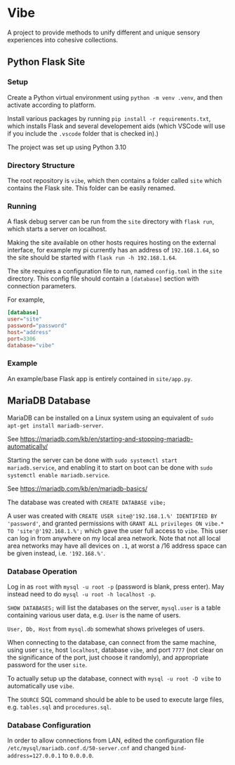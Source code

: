 # Vibe

A project to provide methods to unify different and unique
sensory experiences into cohesive collections.

## Python Flask Site

### Setup

Create a Python virtual environment using `python -m venv .venv`,
and then activate according to platform.

Install various packages by running `pip install -r requirements.txt`,
which installs Flask and several developement aids
(which VSCode will use if you include the `.vscode` folder that is checked in).)

The project was set up using Python 3.10

### Directory Structure

The root repository is `vibe`, which then contains a folder called `site`
which contains the Flask site. This folder can be easily renamed.

### Running

A flask debug server can be run from the `site` directory with `flask run`,
which starts a server on localhost.

Making the site available on other hosts requires hosting on the external interface,
for example my pi currently has an address of `192.168.1.64`,
so the site should be started with `flask run -h 192.168.1.64`.

The site requires a configuration file to run, named `config.toml` in the `site` directory.
This config file should contain a `[database]` section with connection parameters.

For example,

```toml
[database]
user="site"
password="password"
host="address"
port=3306
database="vibe"
```

### Example

An example/base Flask app is entirely contained in `site/app.py`.

## MariaDB Database

MariaDB can be installed on a Linux system
using an equivalent of `sudo apt-get install mariadb-server`.

See <https://mariadb.com/kb/en/starting-and-stopping-mariadb-automatically/>

Starting the server can be done with
`sudo systemctl start mariadb.service`,
and enabling it to start on boot can be done with
`sudo systemctl enable mariadb.service`.

See <https://mariadb.com/kb/en/mariadb-basics/>

The database was created with `CREATE DATABASE vibe;`

A user was created with `CREATE USER site@'192.168.1.%' IDENTIFIED BY 'password'`,
and granted permissions with `GRANT ALL privileges ON vibe.* TO 'site'@'192.168.1.%';`
which gave the user full access to `vibe`.
This user can log in from anywhere on my local area network.
Note that not all local area networks may have all devices on `.1`,
at worst a /16 address space can be given instead, i.e. `'192.168.%'`.

### Database Operation

Log in as `root` with `mysql -u root -p` (password is blank, press enter).
May instead need to do `mysql -u root -h localhost -p`.

`SHOW DATABASES;` will list the databases on the server,
`mysql.user` is a table containing various user data,
e.g. `User` is the name of users.

`User, Db, Host` from `mysql.db` somewhat shows priveleges of users.

When connecting to the database,
can connect from the same machine,
using user `site`, host `localhost`, database `vibe`, and port `7777`
(not clear on the significance of the port, just choose it randomly),
and appropriate password for the user `site`.

To actually setup up the database,
connect with `mysql -u root -D vibe` to automatically use `vibe`.

The `SOURCE` SQL command should be able to be used to execute
large files, e.g. `tables.sql` and `procedures.sql`.

### Database Configuration

In order to allow connections from LAN,
edited the configuration file `/etc/mysql/mariadb.conf.d/50-server.cnf`
and changed `bind-address=127.0.0.1` to `0.0.0.0`.

